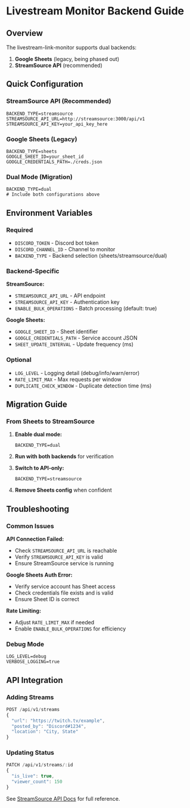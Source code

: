 # Livestream Monitor Backend Guide

## Overview

The livestream-link-monitor supports dual backends:
1. **Google Sheets** (legacy, being phased out)
2. **StreamSource API** (recommended)

## Quick Configuration

### StreamSource API (Recommended)
```env
BACKEND_TYPE=streamsource
STREAMSOURCE_API_URL=http://streamsource:3000/api/v1
STREAMSOURCE_API_KEY=your_api_key_here
```

### Google Sheets (Legacy)
```env
BACKEND_TYPE=sheets
GOOGLE_SHEET_ID=your_sheet_id
GOOGLE_CREDENTIALS_PATH=./creds.json
```

### Dual Mode (Migration)
```env
BACKEND_TYPE=dual
# Include both configurations above
```

## Environment Variables

### Required
- `DISCORD_TOKEN` - Discord bot token
- `DISCORD_CHANNEL_ID` - Channel to monitor
- `BACKEND_TYPE` - Backend selection (sheets/streamsource/dual)

### Backend-Specific

**StreamSource:**
- `STREAMSOURCE_API_URL` - API endpoint
- `STREAMSOURCE_API_KEY` - Authentication key
- `ENABLE_BULK_OPERATIONS` - Batch processing (default: true)

**Google Sheets:**
- `GOOGLE_SHEET_ID` - Sheet identifier
- `GOOGLE_CREDENTIALS_PATH` - Service account JSON
- `SHEET_UPDATE_INTERVAL` - Update frequency (ms)

### Optional
- `LOG_LEVEL` - Logging detail (debug/info/warn/error)
- `RATE_LIMIT_MAX` - Max requests per window
- `DUPLICATE_CHECK_WINDOW` - Duplicate detection time (ms)

## Migration Guide

### From Sheets to StreamSource

1. **Enable dual mode:**
   ```env
   BACKEND_TYPE=dual
   ```

2. **Run with both backends** for verification

3. **Switch to API-only:**
   ```env
   BACKEND_TYPE=streamsource
   ```

4. **Remove Sheets config** when confident

## Troubleshooting

### Common Issues

**API Connection Failed:**
- Check `STREAMSOURCE_API_URL` is reachable
- Verify `STREAMSOURCE_API_KEY` is valid
- Ensure StreamSource service is running

**Google Sheets Auth Error:**
- Verify service account has Sheet access
- Check credentials file exists and is valid
- Ensure Sheet ID is correct

**Rate Limiting:**
- Adjust `RATE_LIMIT_MAX` if needed
- Enable `ENABLE_BULK_OPERATIONS` for efficiency

### Debug Mode
```env
LOG_LEVEL=debug
VERBOSE_LOGGING=true
```

## API Integration

### Adding Streams
```javascript
POST /api/v1/streams
{
  "url": "https://twitch.tv/example",
  "posted_by": "Discord#1234",
  "location": "City, State"
}
```

### Updating Status
```javascript
PATCH /api/v1/streams/:id
{
  "is_live": true,
  "viewer_count": 150
}
```

See [StreamSource API Docs](https://github.com/streamwall/streamsource/blob/main/README.md#api) for full reference.
